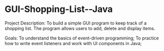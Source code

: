 # GUI-Shopping-List--Java

Project Description: To build a simple GUI program to keep track of a shopping list. The program allows users to add, delete and display items.

Goals:
	To understand the basics of event-driven programming;
	To practice how to write event listeners and work with UI components in Java;


